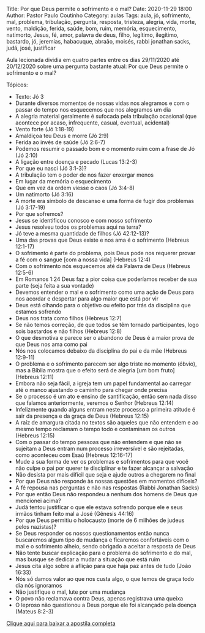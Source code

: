 Title: Por que Deus permite o sofrimento e o mal?
Date: 2020-11-29 18:00
Author: Pastor Paulo Coutinho
Category: aulas
Tags: aula, jó, sofrimento, mal, problema, tribulação, pergunta, resposta, tristeza, alegria, vida, morte, vento, maldição, ferida, saúde, bom, ruim, memória, esquecimento, natimorto, Jesus, fé, amor, palavra de deus, filho, legítimo, ilegítimo, bastardo, jó, jeremias, habacuque, abraão, moisés, rabbi jonathan sacks, judá, josé, justificar

Aula lecionada dividia em quatro partes entre os dias 29/11/2020 até 20/12/2020 sobre uma pergunta bastante atual: Por que Deus permite o sofrimento e o mal?

Tópicos:

- Texto: Jó 3
- Durante diversos momentos de nossas vidas nos alegramos e com o passar do tempo nos esquecemos que nos alegramos um dia
- A alegria material geralmente é sufocada pela tribulação ocasional (que acontece por acaso, infrequente, casual, eventual, acidental)
- Vento forte (Jó 1:18-19)
- Amaldiçoa teu Deus e morre (Jó 2:9)
- Ferida ao invés de saúde (Jó 2:6-7)
- Podemos resumir o passado bom e o momento ruim com a frase de Jó (Jó 2:10)
- A ligação entre doença e pecado (Lucas 13:2-3)
- Por que eu nasci (Jó 3:1-3)?
- A tribulação tem o poder de nos fazer enxergar menos
- Em lugar da memória o esquecimento
- Que em vez da ordem viesse o caos (Jó 3:4-8)
- Um natimorto (Jó 3:16)
- A morte era símbolo de descanso e uma forma de fugir dos problemas (Jó 3:17-19)
- Por que sofremos?
- Jesus se identificou conosco e com nosso sofrimento
- Jesus resolveu todos os problemas aqui na terra?
- Jó teve a mesma quantidade de filhos (Jó 42:12-13)?
- Uma das provas que Deus existe e nos ama é o sofrimento (Hebreus 12:1-17)
- O sofrimento é parte do problema, pois Deus pode nos requerer provar a fé com o sangue [com a nossa vida] (Hebreus 12:4)
- Com o sofrimento nós esquecemos até da Palavra de Deus (Hebreus 12:5-6)
- Em Romanos 1:24 Deus faz a pior coisa que poderíamos receber de sua parte (seja feita a sua vontade)
- Devemos entender o mal e o sofrimento como uma ação de Deus para nos acordar e despertar para algo maior que está por vir
- Deus está olhando para o objetivo ou efeito por trás da disciplina que estamos sofrendo
- Deus nos trata como filhos (Hebreus 12:7)
- Se não temos correção, de que todos se têm tornado participantes, logo sois bastardos e não filhos (Hebreus 12:8)
- O que desmotiva e parece ser o abandono de Deus é a maior prova de que Deus nos ama como pai
- Nós nos colocamos debaixo da disciplina do pai e da mãe (Hebreus 12:9-11)
- O problema e o sofrimento parecem ser algo triste no momento (óbvio), mas a Bíblia mostra que o efeito será de alegria [um bom fruto] (Hebreus 12:11)
- Embora não seja fácil, a igreja tem um papel fundamental ao carregar até o manco ajustando o caminho para chegar onde precisa
- Se o processo é um ato e ensino de santificação, então sem nada disso que falamos anteriormente, veremos o Senhor (Hebreus 12:14)
- Infelizmente quando alguns entram neste processo a primeira atitude é sair da presença e da graça de Deus (Hebreus 12:15)
- A raíz de amargura citada no textos são aqueles que não entendem e ao mesmo tempo reclamam o tempo todo e contaminam os outros (Hebreus 12:15)
- Com o passar do tempo pessoas que não entendem e que não se sujeitam a Deus entram num processo irreversível e são rejeitadas, como aconteceu com Esaú (Hebreus 12:16-17)
- Mude a sua forma de ver os problemas e sofrimentos para que você não culpe o pai por querer te disciplinar e te fazer alcançar a salvação
- Não desista por mais difícil que seja e ajude outros a chegarem no final
- Por que Deus não responde às nossas questões em momentos difíceis?
- A fé repousa nas perguntas e não nas respostas (Rabbi Jonathan Sacks)
- Por que então Deus não respondeu a nenhum dos homens de Deus que mencionei acima?
- Judá tentou justificar o que ele estava sofrendo porque ele e seus irmãos tinham feito mal a José (Gênesis 44:16)
- Por que Deus permitiu o holocausto (morte de 6 milhões de judeus pelos nazistas)?
- Se Deus responder os nossos questionamentos então nunca buscaremos algum tipo de mudança e ficaremos confortáveis com o mal e o sofrimento alheio, sendo obrigado a aceitar a resposta de Deus
- Não tente buscar explicação para o problema do sofrimento e do mal, mas busque se dedicar a mudar a situação que está ruim
- Jesus cita algo sobre a aflição para que haja paz antes de tudo (João 16:33)
- Nós só damos valor ao que nos custa algo, o que temos de graça todo dia nós ignoramos
- Não justifique o mal, lute por uma mudança
- O povo não reclamava contra Deus, apenas registrava uma queixa
- O leproso não questionou a Deus porque ele foi alcançado pela doença (Mateus 8:2-3)


[Clique aqui para baixar a apostila completa](https://www.dropbox.com/s/v9msg9j95vxboa1/Aula%20EBD%20-%20Por%20que%20Deus%20permite%20o%20sofrimento%20e%20o%20mal%20-%2029_11_2020.pdf?dl=1)